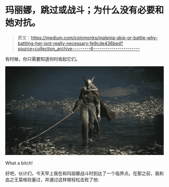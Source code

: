 # 玛丽娜，跳过或战斗；为什么没有必要和她对抗。

> 原文：<https://medium.com/coinmonks/malenia-skip-or-battle-why-battling-her-isnt-really-necessary-fe9cde436bed?source=collection_archive---------6----------------------->

有时候，你只需要知道何时收起它们。

![](img/faf4deb6e952353aa2e8dcc7f8c33b2f.png)

What a bitch!

好吧，伙计们，今天早上我在和玛丽娜战斗时到达了一个临界点。在那之前，我和血之王莫格较量过，并通过这样做轻松击败了他:
